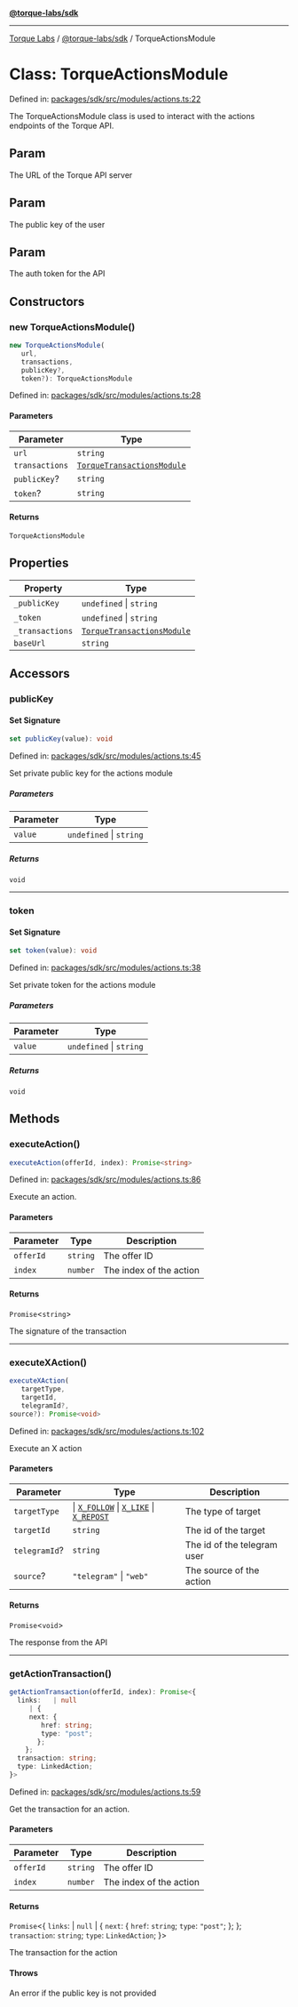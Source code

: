 [**@torque-labs/sdk**](../../../@torque-labs/sdk/README.md)

***

[Torque Labs](../../../README.md) / [@torque-labs/sdk](../README.md) / TorqueActionsModule

# Class: TorqueActionsModule

Defined in: [packages/sdk/src/modules/actions.ts:22](https://github.com/torque-labs/monorepo/blob/9238a1f6167cf2d739205996110f18c02ed8a04f/packages/sdk/src/modules/actions.ts#L22)

The TorqueActionsModule class is used to interact with the actions endpoints of the Torque API.

## Param

The URL of the Torque API server

## Param

The public key of the user

## Param

The auth token for the API

## Constructors

### new TorqueActionsModule()

```ts
new TorqueActionsModule(
   url, 
   transactions, 
   publicKey?, 
   token?): TorqueActionsModule
```

Defined in: [packages/sdk/src/modules/actions.ts:28](https://github.com/torque-labs/monorepo/blob/9238a1f6167cf2d739205996110f18c02ed8a04f/packages/sdk/src/modules/actions.ts#L28)

#### Parameters

| Parameter | Type |
| ------ | ------ |
| `url` | `string` |
| `transactions` | [`TorqueTransactionsModule`](TorqueTransactionsModule.md) |
| `publicKey`? | `string` |
| `token`? | `string` |

#### Returns

`TorqueActionsModule`

## Properties

| Property | Type |
| ------ | ------ |
| <a id="_publickey"></a> `_publicKey` | `undefined` \| `string` |
| <a id="_token"></a> `_token` | `undefined` \| `string` |
| <a id="_transactions"></a> `_transactions` | [`TorqueTransactionsModule`](TorqueTransactionsModule.md) |
| <a id="baseurl"></a> `baseUrl` | `string` |

## Accessors

### publicKey

#### Set Signature

```ts
set publicKey(value): void
```

Defined in: [packages/sdk/src/modules/actions.ts:45](https://github.com/torque-labs/monorepo/blob/9238a1f6167cf2d739205996110f18c02ed8a04f/packages/sdk/src/modules/actions.ts#L45)

Set private public key for the actions module

##### Parameters

| Parameter | Type |
| ------ | ------ |
| `value` | `undefined` \| `string` |

##### Returns

`void`

***

### token

#### Set Signature

```ts
set token(value): void
```

Defined in: [packages/sdk/src/modules/actions.ts:38](https://github.com/torque-labs/monorepo/blob/9238a1f6167cf2d739205996110f18c02ed8a04f/packages/sdk/src/modules/actions.ts#L38)

Set private token for the actions module

##### Parameters

| Parameter | Type |
| ------ | ------ |
| `value` | `undefined` \| `string` |

##### Returns

`void`

## Methods

### executeAction()

```ts
executeAction(offerId, index): Promise<string>
```

Defined in: [packages/sdk/src/modules/actions.ts:86](https://github.com/torque-labs/monorepo/blob/9238a1f6167cf2d739205996110f18c02ed8a04f/packages/sdk/src/modules/actions.ts#L86)

Execute an action.

#### Parameters

| Parameter | Type | Description |
| ------ | ------ | ------ |
| `offerId` | `string` | The offer ID |
| `index` | `number` | The index of the action |

#### Returns

`Promise`\<`string`\>

The signature of the transaction

***

### executeXAction()

```ts
executeXAction(
   targetType, 
   targetId, 
   telegramId?, 
source?): Promise<void>
```

Defined in: [packages/sdk/src/modules/actions.ts:102](https://github.com/torque-labs/monorepo/blob/9238a1f6167cf2d739205996110f18c02ed8a04f/packages/sdk/src/modules/actions.ts#L102)

Execute an X action

#### Parameters

| Parameter | Type | Description |
| ------ | ------ | ------ |
| `targetType` | \| [`X_FOLLOW`](../enumerations/EventType.md#x_follow) \| [`X_LIKE`](../enumerations/EventType.md#x_like) \| [`X_REPOST`](../enumerations/EventType.md#x_repost) | The type of target |
| `targetId` | `string` | The id of the target |
| `telegramId`? | `string` | The id of the telegram user |
| `source`? | `"telegram"` \| `"web"` | The source of the action |

#### Returns

`Promise`\<`void`\>

The response from the API

***

### getActionTransaction()

```ts
getActionTransaction(offerId, index): Promise<{
  links:   | null
     | {
     next: {
        href: string;
        type: "post";
       };
    };
  transaction: string;
  type: LinkedAction;
}>
```

Defined in: [packages/sdk/src/modules/actions.ts:59](https://github.com/torque-labs/monorepo/blob/9238a1f6167cf2d739205996110f18c02ed8a04f/packages/sdk/src/modules/actions.ts#L59)

Get the transaction for an action.

#### Parameters

| Parameter | Type | Description |
| ------ | ------ | ------ |
| `offerId` | `string` | The offer ID |
| `index` | `number` | The index of the action |

#### Returns

`Promise`\<\{
  `links`:   \| `null`
     \| \{
     `next`: \{
        `href`: `string`;
        `type`: `"post"`;
       \};
    \};
  `transaction`: `string`;
  `type`: `LinkedAction`;
 \}\>

The transaction for the action

#### Throws

An error if the public key is not provided
